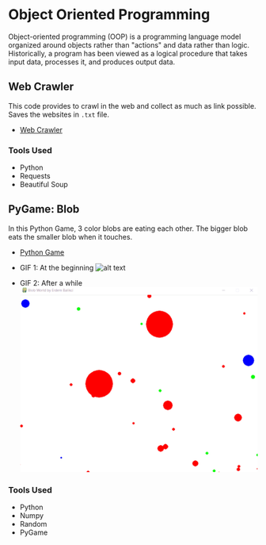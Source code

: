 # Object Oriented Programming

Object-oriented programming (OOP) is a programming language model organized around objects rather than "actions" and data rather than logic. Historically, a program has been viewed as a logical procedure that takes input data, processes it, and produces output data.


## <strong>Web Crawler</strong>

This code provides to crawl in the web and collect as much as link possible. 
Saves the websites in `.txt` file. 

* [Web Crawler](https://github.com/mrbalikci/object-oriented-programming/blob/master/web_crawler.py)

### Tools Used
* Python 
* Requests
* Beautiful Soup 


## <strong>PyGame: Blob</strong>

In this Python Game, 3 color blobs are eating each other. The bigger blob eats the smaller blob when it touches.

* [Python Game](https://github.com/mrbalikci/object-oriented-programming/blob/master/BlobGame/blob.py)

* GIF 1: At the beginning 
![alt text](https://github.com/mrbalikci/object-oriented-programming/blob/master/BlobGame/blob.gif "The Blob Game")

* GIF 2: After a while
![alt text](https://github.com/mrbalikci/object-oriented-programming/blob/master/BlobGame/blob2.gif "The Blob Game")


### Tools Used
* Python
* Numpy
* Random
* PyGame